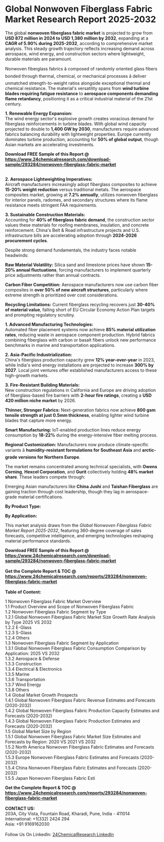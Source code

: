 <h1>Global Nonwoven Fiberglass Fabric Market Research Report 2025-2032</h1><p>The global <strong>nonwoven fiberglass fabric market</strong> is projected to grow from <strong>USD 872 million in 2024 to USD 1,380 million by 2032</strong>, expanding at a <strong>CAGR of 5.90% during 2025-2032</strong>, according to comprehensive market analysis. This steady growth trajectory reflects increasing demand across aerospace, wind energy, and construction sectors where lightweight, durable materials are paramount.</p><p>Nonwoven fiberglass fabrics â composed of randomly oriented glass fibers bonded through thermal, chemical, or mechanical processes â deliver unmatched strength-to-weight ratios alongside exceptional thermal and chemical resistance. The material's versatility spans from <strong>wind turbine blades requiring fatigue resistance</strong> to <strong>aerospace components demanding flame retardancy</strong>, positioning it as a critical industrial material of the 21st century.</p><p><strong>1. Renewable Energy Expansion:</strong><br>
The wind energy sector's explosive growth creates voracious demand for fiberglass reinforcements in turbine blades. With global wind capacity projected to double to <strong>1,400 GW by 2030</strong>, manufacturers require advanced fabrics balancing durability with lightweight properties. Europe currently dominates turbine production, accounting for <strong>50% of global output</strong>, though Asian markets are accelerating investments.</p><div><b>Download FREE Sample of this Report @ 
            <a href="https://www.24chemicalresearch.com/download-sample/293284/nonwoven-fiberglass-fabric-market">
            https://www.24chemicalresearch.com/download-sample/293284/nonwoven-fiberglass-fabric-market</a></b></div><br><p><strong>2. Aerospace Lightweighting Imperatives:</strong><br>
Aircraft manufacturers increasingly adopt fiberglass composites to achieve <strong>15-20% weight reduction</strong> versus traditional metals. The aerospace composites market, growing at <strong>7.2% annually</strong>, utilizes nonwoven fiberglass for interior panels, radomes, and secondary structures where its flame resistance meets stringent FAA requirements.</p><p><strong>3. Sustainable Construction Materials:</strong><br>
Accounting for <strong>40% of fiberglass fabric demand</strong>, the construction sector values these materials for roofing membranes, insulation, and concrete reinforcement. China's Belt &amp; Road infrastructure projects and U.S. infrastructure bills are accelerating adoption through <strong>2024-2026 procurement cycles</strong>.</p><p>Despite strong demand fundamentals, the industry faces notable headwinds:</p><p><strong>Raw Material Volatility:</strong> Silica sand and limestone prices have shown <strong>15-20% annual fluctuations</strong>, forcing manufacturers to implement quarterly price adjustments rather than annual contracts.</p><p><strong>Carbon Fiber Competition:</strong> Aerospace manufacturers now use carbon fiber composites in <strong>over 50% of new aircraft structures</strong>, particularly where extreme strength is prioritized over cost considerations.</p><p><strong>Recycling Limitations:</strong> Current fiberglass recycling recovers just <strong>30-40% of material value</strong>, falling short of EU Circular Economy Action Plan targets and prompting regulatory scrutiny.</p><p><strong>1. Advanced Manufacturing Technologies:</strong><br>
Automated fiber placement systems now achieve <strong>85% material utilization rates</strong>, reducing waste in aerospace component production. Hybrid fabrics combining fiberglass with carbon or basalt fibers unlock new performance benchmarks in marine and transportation applications.</p><p><strong>2. Asia-Pacific Industrialization:</strong><br>
China's fiberglass production capacity grew <strong>12% year-over-year</strong> in 2023, while India's wind energy installations are projected to increase <strong>300% by 2027</strong>. Local joint ventures offer established manufacturers access to these high-growth markets.</p><p><strong>3. Fire-Resistant Building Materials:</strong><br>
New construction regulations in California and Europe are driving adoption of fiberglass-based fire barriers with <strong>2-hour fire ratings</strong>, creating a <strong>USD 420 million niche market</strong> by 2026.</p><p><strong>Thinner, Stronger Fabrics:</strong> Next-generation fabrics now achieve <strong>800 gsm tensile strength at just 0.5mm thickness</strong>, enabling lighter wind turbine blades that capture more energy.</p><p><strong>Smart Manufacturing:</strong> IoT-enabled production lines reduce energy consumption by <strong>18-22%</strong> during the energy-intensive fiber melting process.</p><p><strong>Regional Customization:</strong> Manufacturers now produce climate-specific variants â <strong>humidity-resistant formulations for Southeast Asia</strong> and <strong>arctic-grade versions for Northern Europe</strong>.</p><p>The market remains concentrated among technical specialists, with <strong>Owens Corning</strong>, <strong>Hexcel Corporation</strong>, and <strong>Gurit</strong> collectively holding <strong>48% market share</strong>. These leaders compete through:</p><p>Emerging Asian manufacturers like <strong>China Jushi</strong> and <strong>Taishan Fiberglass</strong> are gaining traction through cost leadership, though they lag in aerospace-grade material certifications.</p><p><strong>By Product Type:</strong></p><p><strong>By Application:</strong></p><p>This market analysis draws from the <em>Global Nonwoven Fiberglass Fabric Market Report 2025-2032</em>, featuring 360-degree coverage of sales forecasts, competitive intelligence, and emerging technologies reshaping material performance standards.</p><div><b>Download FREE Sample of this Report @ 
            <a href="https://www.24chemicalresearch.com/download-sample/293284/nonwoven-fiberglass-fabric-market">
            https://www.24chemicalresearch.com/download-sample/293284/nonwoven-fiberglass-fabric-market</a></b></div><br><div><b>Get the Complete Report & TOC @ 
            <a href="https://www.24chemicalresearch.com/reports/293284/nonwoven-fiberglass-fabric-market">
            https://www.24chemicalresearch.com/reports/293284/nonwoven-fiberglass-fabric-market</a></b></div><br>
            <b>Table of Content:</b><p>1 Nonwoven Fiberglass Fabric Market Overview<br />
    1.1 Product Overview and Scope of Nonwoven Fiberglass Fabric<br />
    1.2 Nonwoven Fiberglass Fabric Segment by Type<br />
        1.2.1 Global Nonwoven Fiberglass Fabric Market Size Growth Rate Analysis by Type 2025 VS 2032<br />
        1.2.2 E-Glass<br />
        1.2.3 S-Glass<br />
        1.2.4 Others<br />
    1.3 Nonwoven Fiberglass Fabric Segment by Application<br />
        1.3.1 Global Nonwoven Fiberglass Fabric Consumption Comparison by Application: 2025 VS 2032<br />
        1.3.2 Aerospace & Defense<br />
        1.3.3 Construction<br />
        1.3.4 Electrical & Electronics<br />
        1.3.5 Marine<br />
        1.3.6 Transportation<br />
        1.3.7 Wind Energy<br />
        1.3.8 Others<br />
    1.4 Global Market Growth Prospects<br />
        1.4.1 Global Nonwoven Fiberglass Fabric Revenue Estimates and Forecasts (2020-2032)<br />
        1.4.2 Global Nonwoven Fiberglass Fabric Production Capacity Estimates and Forecasts (2020-2032)<br />
        1.4.3 Global Nonwoven Fiberglass Fabric Production Estimates and Forecasts (2020-2032)<br />
    1.5 Global Market Size by Region<br />
        1.5.1 Global Nonwoven Fiberglass Fabric Market Size Estimates and Forecasts by Region: 2020 VS 2021 VS 2032<br />
        1.5.2 North America Nonwoven Fiberglass Fabric Estimates and Forecasts (2020-2032)<br />
        1.5.3 Europe Nonwoven Fiberglass Fabric Estimates and Forecasts (2020-2032)<br />
        1.5.4 China Nonwoven Fiberglass Fabric Estimates and Forecasts (2020-2032)<br />
        1.5.5 Japan Nonwoven Fiberglass Fabric Esti</p><div><b>Get the Complete Report & TOC @ 
            <a href="https://www.24chemicalresearch.com/reports/293284/nonwoven-fiberglass-fabric-market">
            https://www.24chemicalresearch.com/reports/293284/nonwoven-fiberglass-fabric-market</a></b></div><br><b>CONTACT US:</b><br>
            203A, City Vista, Fountain Road, Kharadi, Pune, India - 411014<br>
            International: +1(332) 2424 294<br>
            Asia: +91 9169162030 <br><br>
            Follow Us On LinkedIn: <a href="https://www.linkedin.com/company/24chemicalresearch/">24ChemicalResearch LinkedIn</a>